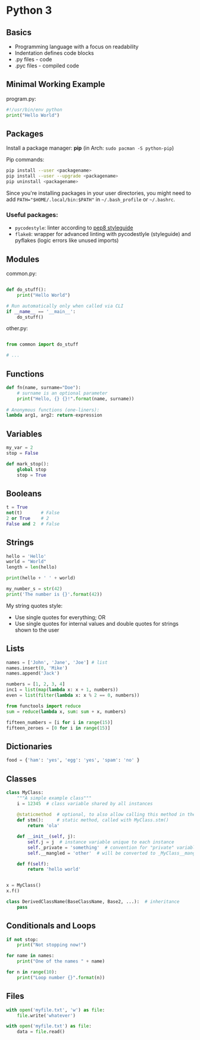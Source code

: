 # Python 3

## Basics

- Programming language with a focus on readability
- Indentation defines code blocks
- .py files - code
- .pyc files - compiled code

## Minimal Working Example

program.py:
```python
#!/usr/bin/env python
print("Hello World")
```

## Packages

Install a package manager: **pip** (in Arch: `sudo pacman -S python-pip`)

Pip commands:
```bash
pip install --user <packagename>
pip install --user --upgrade <packagename>
pip uninstall <packagename>
```

Since you're installing packages in your user directories, you might need to add `PATH="$HOME/.local/bin:$PATH"` in `~/.bash_profile` or `~/.bashrc`.

### Useful packages:
- `pycodestyle`: linter according to [pep8 styleguide](https://www.python.org/dev/peps/pep-0008/)
- `flake8`: wrapper for advanced linting with pycodestlyle (styleguide) and pyflakes (logic errors like unused imports)

## Modules
common.py:
```python

def do_stuff():
    print("Hello World")

# Run automatically only when called via CLI
if __name__ == '__main__':
    do_stuff()
```

other.py:
```python

from common import do_stuff

# ...
```

## Functions
```python
def fn(name, surname="Doe"):
    # surname is an optional parameter
    print("Hello, {} {}!".format(name, surname))
    
# Anonymous functions (one-liners):
lambda arg1, arg2: return-expression
```

## Variables
```python
my_var = 2
stop = False

def mark_stop():
    global stop
    stop = True
```

## Booleans
```python
t = True
not(t)       # False
2 or True    # 2
False and 2  # False
```

## Strings
```python
hello = 'Hello'
world = "World"
length = len(hello)

print(hello + ' ' + world)

my_number_s = str(42)
print('The number is {}'.format(42))
```

My string quotes style:
- Use single quotes for everything; OR
- Use single quotes for internal values and double quotes for strings shown to the user

## Lists
```python
names = ['John', 'Jane', 'Joe'] # list
names.insert(0, 'Mike')
names.append('Jack')

numbers = [1, 2, 3, 4]
inc1 = list(map(lambda x: x + 1, numbers))
even = list(filter(lambda x: x % 2 == 0, numbers))

from functools import reduce
sum = reduce(lambda x, sum: sum + x, numbers)

fifteen_numbers = [i for i in range(15)]
fifteen_zeroes = [0 for i in range(15)]
```

## Dictionaries
```python
food = {'ham': 'yes', 'egg': 'yes', 'spam': 'no' }
```

## Classes
```python
class MyClass:
    """A simple example class"""
    i = 12345  # class variable shared by all instances
    
    @staticmethod  # optional, to also allow calling this method in the instance, e.g. x.stm()
    def stm():     # static method, called with MyClass.stm()
        return 'ola'

    def __init__(self, j):
        self.j = j  # instance variable unique to each instance
        self._private = 'something'  # convention for "private" variables
        self.__mangled = 'other'  # will be converted to _MyClass__mangled to avoid name clashes

    def f(self):
        return 'hello world'


x = MyClass()
x.f()

class DerivedClassName(BaseClassName, Base2, ...):  # inheritance
    pass
```

## Conditionals and Loops
```python
if not stop:
    print("Not stopping now!")

for name in names:
    print("One of the names " + name)

for n in range(10):
    print("Loop number {}".format(n))
```

## Files
```python
with open('myfile.txt', 'w') as file:
    file.write('whatever')

with open('myfile.txt') as file:
    data = file.read() 
```
